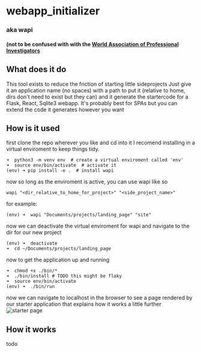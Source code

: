 # webapp_initializer
### aka wapi 
#### (not to be confused with with the [World Association of Professional Investigators](https://www.wapi.com)

## What does it do
This tool exists to reduce the friction of starting little sideprojects
Just give it an application name (no spaces) with a path to put it (relative to home, dirs don't need to exist but they can)
and it generate the startercode for a Flask, React, Sqlite3 webapp. 
It's probably best for SPAs but you can extend the code it generates however you want

## How is it used
first clone the repo wherever you like and cd into it 
I recomend installing in a virtual enviroment to keep things tidy. 

```
➜  python3 -m venv env  # create a virtual enviroment called 'env'
➜  source env/bin/activate  # activate it
(env) ➜ pip install -e .  # install wapi
```

now so long as the enviroment is active, you can use wapi like so 
```
wapi "<dir_relative_to_home_for_project>" "<side_project_name>"
```
for example:
```
(env) ➜  wapi "Documents/projects/landing_page" "site"
```
now we can deactivate the virtual enviroment for wapi and navigate to the dir for our new project
```
(env) ➜  deactivate
➜  cd ~/Documents/projects/landing_page
```
now to get the application up and running
```
➜  chmod +x ./bin/*
➜  ./bin/install # TODO this might be flaky
➜  source env/bin/activate
(env) ➜  ./bin/run
```
now we can navigate to localhost in the browser to see a page rendered by our starter application that explains how it works a little further
![starter page](https://imgur.com/a/urR3EAW)

## How it works
todo
